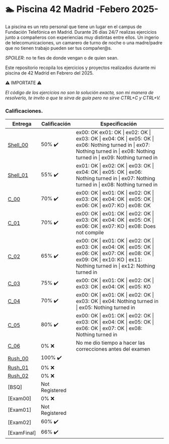 # 🏊 Piscina 42 Madrid -Febero 2025-

La piscina es un reto personal que tiene un lugar en el campus de Fundación Telefónica en Madrid. Durante 26 días 24/7 realizas ejercicios junto a compañeros con experiencias muy distintas entre ellos. Un ingerio de telecomunicaciones, un camarero de turno de noche o una madre/padre que no tienen trabajo pueden ser tus compañer@s.

*SPOILER*: no te fies de donde vengan o de quíen sean.

Este repositorio recopila los ejercicios y proyectos realizados durante mi piscina de 42 Madrid en Febrero del 2025.

⚠️ IMPORTATE ⚠️

*El código de los ejercicios no son la solución exacta, son mi manera de resolverlo, te invito a que te sirva de guía pero no sirve CTRL+C y CTRL+V.*

### Calificaciones.
| Entrega      | Calificación   | Especificación |
|----------------|----------------|----------------|
| [Shell_00](./Shell_00) 	 | 50% :heavy_check_mark: | ex00: OK ex01: OK \| ex02: OK \| ex03: OK \| ex04: OK \| ex05: OK \| ex06: Nothing turned in \| ex07: Nothing turned in \| ex08: Nothing turned in \| ex09: Nothing turned in|
| [Shell_01](./Shell_01) 	 | 55% :heavy_check_mark: | ex01: OK \| ex02: OK \| ex03: OK \| ex04: OK \| ex05: OK \| ex06: Nothing turned in \| ex07: Nothing turned in \| ex08: Nothing turned in|
| [C_00](./C_00) 	         | 70% :heavy_check_mark: | ex00: OK \| ex01: OK \| ex02: OK \| ex03: OK \| ex04: OK \| ex05: OK \| ex06: OK \| ex07: KO \| ex08: OK|
| [C_01](./C_01) 	         | 70% :heavy_check_mark: | ex00: OK \| ex01: OK \| ex02: OK \| ex03: OK \| ex04: OK \| ex05: OK \| ex06: OK \| ex07: KO \| ex08: Does not compile|
| [C_02](./C_02) 	         | 65% :heavy_check_mark: | ex00: OK \| ex01: OK \| ex02: OK \| ex03: OK \| ex04: OK \| ex05: OK \| ex06: OK \| ex07: OK \| ex08: OK \| ex09: OK \| ex10: KO \| ex11: Nothing turned in \| ex12: Nothing turned in |
| [C_03](./C_03) 	         | 75% :heavy_check_mark: | ex00: OK \| ex01: OK \| ex02: OK \| ex03: OK \| ex04: OK \| ex05: KO |
| [C_04](./C_04) 	         | 70% :heavy_check_mark: | ex00: OK \| ex01: OK \| ex02: OK \| ex03: OK \| ex04: Nothing turned in \| ex05: Nothing turned in |
| [C_05](./C_05) 	         | 80% :heavy_check_mark: | ex00: OK \| ex01: OK \| ex02: OK \| ex03: OK \| ex04: OK \| ex05: OK \| ex06: OK \| ex07: OK \| ex08: Nothing turned in |
| [C_06](./C_06) 	         | 0% :x:  | No me dio tiempo a hacer las correcciones antes del examen |
| [Rush_00](./Rush_00) 	   | 100% :heavy_check_mark:|
| [Rush_01](./Rush_01) 	   | 0% :x:|
| [Rush_02](./Rush_02) 	   | 0% :x:|
| [BSQ] 	                 | Not Registered|
| [Exam00] 	               | 0% :x:|
| [Exam01] 	               | Not Registered|
| [Exam02] 	               | 60% :heavy_check_mark:|
| [ExamFinal] 	           | 66% :heavy_check_mark:|
